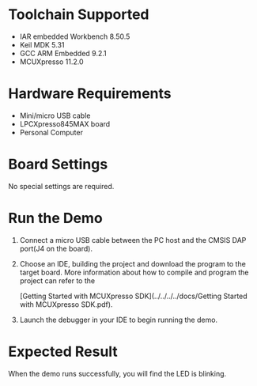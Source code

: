 # Toolchain Supported
- IAR embedded Workbench 8.50.5
- Keil MDK 5.31
- GCC ARM Embedded  9.2.1
- MCUXpresso 11.2.0

# Hardware Requirements
- Mini/micro USB cable
- LPCXpresso845MAX board
- Personal Computer

# Board Settings
No special settings are required.

# Run the Demo
1. Connect a micro USB cable between the PC host and the CMSIS DAP port(J4 on the board).

2. Choose an IDE, building the project and download the program to the target board.
   More information about how to compile and program the project can refer to the 

   [Getting Started with MCUXpresso SDK](../../../../docs/Getting Started with MCUXpresso SDK.pdf).

3. Launch the debugger in your IDE to begin running the demo.

# Expected Result
When the demo runs successfully, you will find the LED is blinking.
